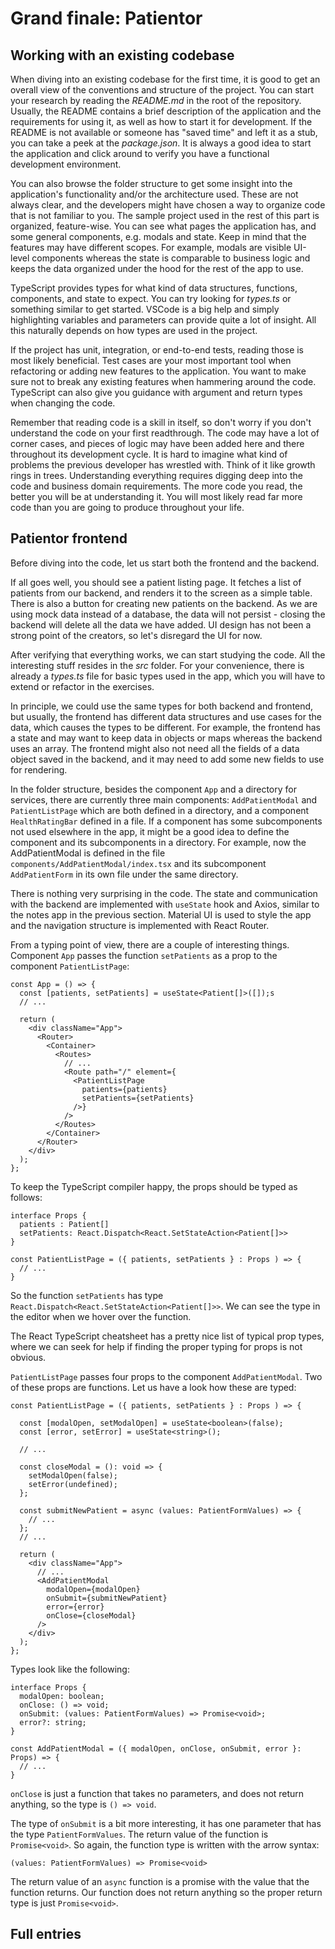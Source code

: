 # Grand finale: Patientor

## Working with an existing codebase

When diving into an existing codebase for the first time, it is good to get an overall view of the conventions and structure of the project. You can start your research by reading the *README.md* in the root of the repository. Usually, the README contains a brief description of the application and the requirements for using it, as well as how to start it for development. If the README is not available or someone has "saved time" and left it as a stub, you can take a peek at the *package.json*. It is always a good idea to start the application and click around to verify you have a functional development environment.

You can also browse the folder structure to get some insight into the application's functionality and/or the architecture used. These are not always clear, and the developers might have chosen a way to organize code that is not familiar to you. The sample project used in the rest of this part is organized, feature-wise. You can see what pages the application has, and some general components, e.g. modals and state. Keep in mind that the features may have different scopes. For example, modals are visible UI-level components whereas the state is comparable to business logic and keeps the data organized under the hood for the rest of the app to use.

TypeScript provides types for what kind of data structures, functions, components, and state to expect. You can try looking for *types.ts* or something similar to get started. VSCode is a big help and simply highlighting variables and parameters can provide quite a lot of insight. All this naturally depends on how types are used in the project.

If the project has unit, integration, or end-to-end tests, reading those is most likely beneficial. Test cases are your most important tool when refactoring or adding new features to the application. You want to make sure not to break any existing features when hammering around the code. TypeScript can also give you guidance with argument and return types when changing the code.

Remember that reading code is a skill in itself, so don't worry if you don't understand the code on your first readthrough. The code may have a lot of corner cases, and pieces of logic may have been added here and there throughout its development cycle. It is hard to imagine what kind of problems the previous developer has wrestled with. Think of it like growth rings in trees. Understanding everything requires digging deep into the code and business domain requirements. The more code you read, the better you will be at understanding it. You will most likely read far more code than you are going to produce throughout your life.

## Patientor frontend

Before diving into the code, let us start both the frontend and the backend.

If all goes well, you should see a patient listing page. It fetches a list of patients from our backend, and renders it to the screen as a simple table. There is also a button for creating new patients on the backend. As we are using mock data instead of a database, the data will not persist - closing the backend will delete all the data we have added. UI design has not been a strong point of the creators, so let's disregard the UI for now.

After verifying that everything works, we can start studying the code. All the interesting stuff resides in the *src* folder. For your convenience, there is already a *types.ts* file for basic types used in the app, which you will have to extend or refactor in the exercises.

In principle, we could use the same types for both backend and frontend, but usually, the frontend has different data structures and use cases for the data, which causes the types to be different. For example, the frontend has a state and may want to keep data in objects or maps whereas the backend uses an array. The frontend might also not need all the fields of a data object saved in the backend, and it may need to add some new fields to use for rendering.

In the folder structure, besides the component `App` and a directory for services, there are currently three main components: `AddPatientModal` and `PatientListPage` which are both defined in a directory, and a component `HealthRatingBar` defined in a file. If a component has some subcomponents not used elsewhere in the app, it might be a good idea to define the component and its subcomponents in a directory. For example, now the AddPatientModal is defined in the file `components/AddPatientModal/index.tsx` and its subcomponent `AddPatientForm` in its own file under the same directory.

There is nothing very surprising in the code. The state and communication with the backend are implemented with `useState` hook and Axios, similar to the notes app in the previous section. Material UI is used to style the app and the navigation structure is implemented with React Router.

From a typing point of view, there are a couple of interesting things. Component `App` passes the function `setPatients` as a prop to the component `PatientListPage`:
```
const App = () => {
  const [patients, setPatients] = useState<Patient[]>([]);s
  // ...
  
  return (
    <div className="App">
      <Router>
        <Container>
          <Routes>
            // ...
            <Route path="/" element={
              <PatientListPage
                patients={patients}
                setPatients={setPatients}
              />}
            />
          </Routes>
        </Container>
      </Router>
    </div>
  );
};
```

To keep the TypeScript compiler happy, the props should be typed as follows:
```
interface Props {
  patients : Patient[]
  setPatients: React.Dispatch<React.SetStateAction<Patient[]>>
}

const PatientListPage = ({ patients, setPatients } : Props ) => { 
  // ...
}
```

So the function `setPatients` has type `React.Dispatch<React.SetStateAction<Patient[]>>`. We can see the type in the editor when we hover over the function.

The React TypeScript cheatsheet has a pretty nice list of typical prop types, where we can seek for help if finding the proper typing for props is not obvious.

`PatientListPage` passes four props to the component `AddPatientModal`. Two of these props are functions. Let us have a look how these are typed:
```
const PatientListPage = ({ patients, setPatients } : Props ) => {

  const [modalOpen, setModalOpen] = useState<boolean>(false);
  const [error, setError] = useState<string>();

  // ...

  const closeModal = (): void => {
    setModalOpen(false);
    setError(undefined);
  };

  const submitNewPatient = async (values: PatientFormValues) => {
    // ...
  };
  // ...

  return (
    <div className="App">
      // ...
      <AddPatientModal
        modalOpen={modalOpen}
        onSubmit={submitNewPatient}
        error={error}
        onClose={closeModal}
      />
    </div>
  );
};
```

Types look like the following:
```
interface Props {
  modalOpen: boolean;
  onClose: () => void;
  onSubmit: (values: PatientFormValues) => Promise<void>;
  error?: string;
}

const AddPatientModal = ({ modalOpen, onClose, onSubmit, error }: Props) => {
  // ...
}
```

`onClose` is just a function that takes no parameters, and does not return anything, so the type is `() => void`.

The type of `onSubmit` is a bit more interesting, it has one parameter that has the type `PatientFormValues`. The return value of the function is `Promise<void>`. So again, the function type is written with the arrow syntax:
```
(values: PatientFormValues) => Promise<void>
```

The return value of an `async` function is a promise with the value that the function returns. Our function does not return anything so the proper return type is just `Promise<void>`.

## Full entries

